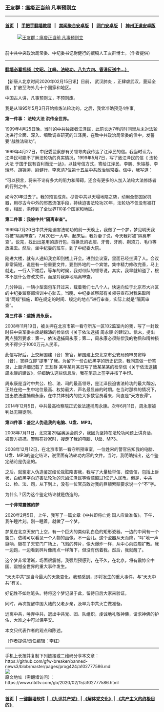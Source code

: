 ### 王友群：瘟疫正当前 凡事预则立
------------------------

#### [首页](https://github.com/gfw-breaker/banned-news3/blob/master/README.md) &nbsp;&nbsp;|&nbsp;&nbsp; [手把手翻墙教程](https://github.com/gfw-breaker/guides/wiki) &nbsp;&nbsp;|&nbsp;&nbsp; [禁闻聚合安卓版](https://github.com/gfw-breaker/bn-android) &nbsp;&nbsp;|&nbsp;&nbsp; [网门安卓版](https://github.com/oGate2/oGate) &nbsp;&nbsp;|&nbsp;&nbsp; [神州正道安卓版](https://github.com/SzzdOgate/update) 



<div><div class="featured_image">
 <a href="https://i.ntdtv.com/assets/uploads/2019/06/1-427.jpg" target="_blank">
  <figure>
   <img alt="王友群：瘟疫正当前 凡事预则立" src="https://i.ntdtv.com/assets/uploads/2019/06/1-427-800x450.jpg"/>
  </figure><br/>
 </a>
 <span class="caption">
  前中共中央政治局常委、中纪委书记尉健行的撰稿人王友群博士。（作者提供）
 </span>
</div>
</div><hr/>

#### [翻墙必看视频（文昭、江峰、法轮功、八九六四、香港反送中...）](https://github.com/gfw-breaker/banned-news3/blob/master/pages/link3.md)

<div><div class="post_content" itemprop="articleBody">
 <p>
  【新唐人北京时间2020年02月15日讯】目前，
  <ok href="https://www.ntdtv.com/gb/武汉肺炎.htm">
   武汉肺炎
  </ok>
  ，正肆虐武汉，蔓延全国，扩散至海外几十个国家和地区。
 </p>
 <p>
  中国古人讲，凡事预则立，不预则废。
 </p>
 <p>
  我是从1995年5月3日开始修炼法轮功的。之后，我曾准确预见4件事。
 </p>
 <p>
  <strong>
   第一件事：
   <ok href="https://www.ntdtv.com/gb/法轮大法.htm">
    法轮大法
   </ok>
   洪传全世界。
  </strong>
 </p>
 <p>
  1999年4月25日晚，当时的中共独裁者江泽民，此前长达7年的时间里从未对法轮功进行全面、深入、细致调查研究的江泽民，在致中共政治局常委的信中，发誓要“战胜法轮功”。
 </p>
 <p>
  1999年4月27日，中纪委监察部有关领导向我传达了江泽民的信。我当时认为，江泽民可能不了解法轮功的真实情况，1999年5月7日，写了致江泽民的信《
  <ok href="https://www.ntdtv.com/gb/法轮大法.htm">
   法轮大法
  </ok>
  于国于民有百利而无一达》，以挂号信方式，寄给江泽民、李鹏、朱镕基、李瑞环、胡锦涛、尉健行、李岚清7位第十五届中共政治局常委。信中，我写道：
 </p>
 <p>
  “可以预言，将来不论有多大的阻力和障碍，还会有更多的人加入法轮大法修炼者的行列之中。”
 </p>
 <p>
  如今20年过去了。我的预言成真。尽管中共以天塌地陷之势，动用全部国家机器，用尽古今中外的邪恶流氓手段，持续迫害法轮功20年，法轮功不仅没有被打倒，相反，洪传到了全世界110多个国家和地区。
 </p>
 <p>
  <strong>
   第二件事：我被中共“隔离审查”。
  </strong>
 </p>
 <p>
  1999年7月20日中共开始迫害法轮功的前一天晚上，我做了一个梦，梦见明天我将被“隔离审查”。7月20日一大早，起床后，我对妻子说，今天我将被“隔离审查”。说完，找出出差用的旅行包，将换洗的衣服、牙膏、牙刷、剃须刀、毛巾等放进去。然后，坐中纪委的班车，到了中纪委大院。
 </p>
 <p>
  刚进大楼，就有人通知我立即到楼上开会。进到会议室，里面已经坐满了人。会议非常简短，说是有一份重要文件，要到外地的一个宾馆，集中精力修改完善，马上就走。一行人下楼后，等车的时候，我对带队的领导说，其实，我早就知道了，根本不是什么修改文件，而是对我异地隔离审查。
 </p>
 <p>
  几分钟后，一辆小型面包车开过来，载着我们七八个人，快速向位于北京市大兴区的中纪委监察部培训中心驶去。当晚，中纪委监察部有关领导宣布对我采取所谓“两规”措施，即在规定的时间、规定的地点”进行审查，实际上就是“隔离审查”。
 </p>
 <p>
  <strong>
   第三件事：逮捕
   <ok href="https://www.ntdtv.com/gb/周永康.htm">
    周永康
   </ok>
   。
  </strong>
 </p>
 <p>
  2008年11月19日，被关押在北京市第一看守所东一区102监室内的我，写了一封致时任中央军委主席胡锦涛的检举信《关于依法逮捕
  <ok href="https://www.ntdtv.com/gb/周永康.htm">
   周永康
  </ok>
  的建议》。信末，提出两点强烈要求：第一，依法逮捕周永康；第二，周永康必须赔偿我的物质和精神损失不得少于1000万元人民币。
 </p>
 <p>
  此信写好后，上交解国建（音）警官，解国建上交北京市公安局预审员窦峥（音），窦峥立即“提审”了我。为留下一份白纸黑字的历史记录，我同意做一份笔录，上面详细记载了
  <ok href="https://www.ntdtv.com/gb/王友群.htm">
   王友群
  </ok>
  某年某月某日写了致某某某的检举信《关于依法逮捕周永康的建议》，仔细确认这些信息后，我在笔录上签字并按了手印。
 </p>
 <p>
  周永康是当时中共公、检、法、司的最高领导，是江泽民迫害法轮功的最大帮凶，正处在他一生中地位最高、权势最大、声名最显赫的时期。在当时那样的情况下，提出依法逮捕周永康，在中共体制内的绝大多数官员看来，简直是“天方夜谭”。
 </p>
 <p>
  2014年12月5日，中共最高检察院正式依法逮捕周永康。次年6月11日，周永康被判处无期徒刑。
 </p>
 <p>
  <strong>
   第四件事：鉴定人伪造我的电脑、U盘、MP3。
  </strong>
 </p>
 <p>
  2008年7月11日，北京第29届奥运会前夕，我因为坚持在法轮功问题上讲真话，被警方抓捕。警察在抄家时，搜走了我的电脑、U盘、MP3。
 </p>
 <p>
  2008年12月12日，在北京市第一看守所预审室，一位姓宋的警官告知我的电脑、U盘、MP3的鉴定结论，说里面有法轮功内容的文件。当时，我明确指出，这个鉴定结论是伪造的。
 </p>
 <p>
  之后，就鉴定人伪造鉴定结论栽赃陷害我，我写了大量检举信、控告信，包括上诉状，白纸黑字向迫害法轮功的元凶江泽民等索赔超过1亿元人民币。但是，中共公、检、法、司，从下到上，没有一位官员敢对我的巨额索赔要求说一个“不”字。
 </p>
 <p>
  为什么？因为这个鉴定结论就是伪造的。
 </p>
 <p>
  <strong>
   一个非常震憾的梦
  </strong>
 </p>
 <p>
  2020年2月5日，上午，我写了一篇文章《中共即将亡党 国人应做准备》。下午，我午睡片刻。刚一睡着，就做了一个梦。
 </p>
 <p>
  梦见在北京天安门上空，有一个巨大的类似乳白色的矩形瓷器。一边的中间有一个窗口，依稀可以看见一个人物的画像。不一会儿。这个瓷器从天而降，“呯”地一声巨响，砸在了天安门广场上，飞溅的碎片，像大爆炸一样，从中心向四周扩散。我一边跑，一边看到碎片像雨点一样落下，但没有伤着我。然后，我就醒了。
 </p>
 <p>
  这个梦非常清晰，场面很震憾。我强烈预感到，在不久，在北京，将有震惊全中国、震憾全世界的重大事件发生。
 </p>
 <p>
  “天灭中共”是当今最大的天象变化。我预感到，即将发生的重大事件，与“天灭中共”有关。
 </p>
 <p>
  好记性不如烂笔头。特将这个梦记录于此，留待日后大家来验证。
 </p>
 <p>
  同时，再次提醒中国大陆的父老乡亲，及早为中共灭亡做准备。
 </p>
 <p>
  远离中共，唾弃中共，退出中共党、团、队组织，虔诚地礼敬神佛，请求神佛的护佑，大难之中可以保平安。
 </p>
 <p>
  本文只代表作者的观点和陈述。
 </p>
 <p>
  （作者提供/责任编辑：李红）
 </p>
 <div class="single_ad">
 </div>
</div>
</div>
<hr/>
手机上长按并复制下列链接或二维码分享本文章：<br/>
https://github.com/gfw-breaker/banned-news3/blob/master/pages/prog424/a102777586.md <br/>
<a href='https://github.com/gfw-breaker/banned-news3/blob/master/pages/prog424/a102777586.md'><img src='https://github.com/gfw-breaker/banned-news3/blob/master/pages/prog424/a102777586.md.png'/></a> <br/>
原文地址（需翻墙访问）：https://www.ntdtv.com/gb/2020/02/15/a102777586.html


------------------------
#### [首页](https://github.com/gfw-breaker/banned-news3/blob/master/README.md) &nbsp;|&nbsp; [一键翻墙软件](https://github.com/gfw-breaker/nogfw/blob/master/README.md) &nbsp;| [《九评共产党》](https://github.com/gfw-breaker/9ping.md/blob/master/README.md#九评之一评共产党是什么) | [《解体党文化》](https://github.com/gfw-breaker/jtdwh.md/blob/master/README.md) | [《共产主义的终极目的》](https://github.com/gfw-breaker/gczydzjmd.md/blob/master/README.md)


<img src='http://gfw-breaker.win/banned-news3/pages/prog424/a102777586.md' width='0px' height='0px'/>